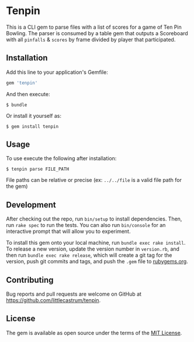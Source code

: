 # Tenpin

This is a CLI gem to parse files with a list of scores for a game of Ten Pin Bowling. The parser is consumed by a table
gem that outputs a Scoreboard with all `pinfalls` & `scores` by frame divided by player that participated.

## Installation

Add this line to your application's Gemfile:

```ruby
gem 'tenpin'
```

And then execute:

    $ bundle

Or install it yourself as:

    $ gem install tenpin

## Usage

To use execute the following after installation:

    $ tenpin parse FILE_PATH

File paths can be relative or precise (ex: `../../file` is a valid file path for the gem)

## Development

After checking out the repo, run `bin/setup` to install dependencies. Then, run `rake spec` to run the tests. You can also run `bin/console` for an interactive prompt that will allow you to experiment.

To install this gem onto your local machine, run `bundle exec rake install`. To release a new version, update the version number in `version.rb`, and then run `bundle exec rake release`, which will create a git tag for the version, push git commits and tags, and push the `.gem` file to [rubygems.org](https://rubygems.org).

## Contributing

Bug reports and pull requests are welcome on GitHub at https://github.com/littlecastrum/tenpin.

## License

The gem is available as open source under the terms of the [MIT License](https://opensource.org/licenses/MIT).
